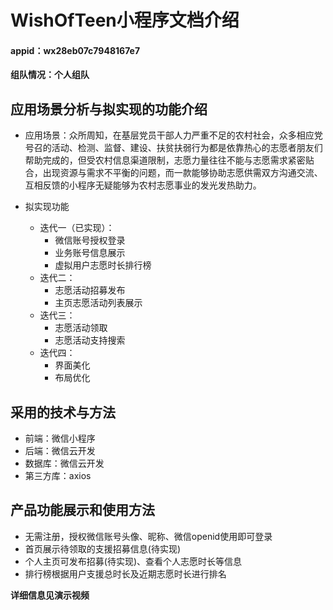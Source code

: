 # WishOfTeen小程序文档介绍

#### appid：wx28eb07c7948167e7

**组队情况：个人组队**



## 应用场景分析与拟实现的功能介绍

* 应用场景：众所周知，在基层党员干部人力严重不足的农村社会，众多相应党号召的活动、检测、监督、建设、扶贫扶弱行为都是依靠热心的志愿者朋友们帮助完成的，但受农村信息渠道限制，志愿力量往往不能与志愿需求紧密贴合，出现资源与需求不平衡的问题，而一款能够协助志愿供需双方沟通交流、互相反馈的小程序无疑能够为农村志愿事业的发光发热助力。

* 拟实现功能
  * 迭代一（已实现）：
    * 微信账号授权登录
    * 业务账号信息展示
    * 虚拟用户志愿时长排行榜
  * 迭代二：
    * 志愿活动招募发布
    * 主页志愿活动列表展示
  * 迭代三：
    * 志愿活动领取
    * 志愿活动支持搜索
  * 迭代四：
    * 界面美化
    * 布局优化



## 采用的技术与方法

* 前端：微信小程序
* 后端：微信云开发
* 数据库：微信云开发
* 第三方库：axios



## 产品功能展示和使用方法

* 无需注册，授权微信账号头像、昵称、微信openid使用即可登录
* 首页展示待领取的支援招募信息(待实现)
* 个人主页可发布招募(待实现)、查看个人志愿时长等信息
* 排行榜根据用户支援总时长及近期志愿时长进行排名



**详细信息见演示视频**
